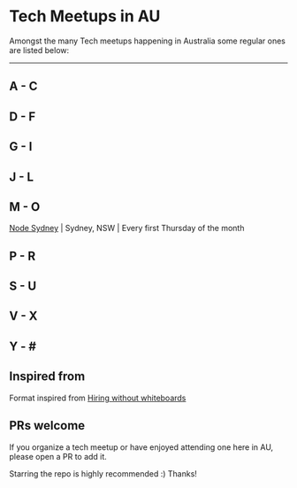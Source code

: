 # Tech Meetups in AU

Amongst the many Tech meetups happening in Australia some regular ones are listed below:

---

## A - C

## D - F

## G - I

## J - L

## M - O

[Node Sydney](https://www.meetup.com/node-sydney/) | Sydney, NSW | Every first Thursday of the month

## P - R

## S - U

## V - X

## Y - \#

## Inspired from

Format inspired from [Hiring without whiteboards](https://github.com/poteto/hiring-without-whiteboards)

## PRs welcome

If you organize a tech meetup or have enjoyed attending one here in AU, please open a PR to add it. 

Starring the repo is highly recommended :) Thanks!
